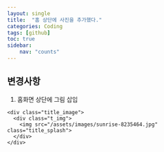 ```yaml
---
layout: single
title:  "홈 상단에 사진을 추가했다."
categories: Coding
tags: [github]
toc: true
sidebar:
    nav: "counts"
---
```


## 변경사항

1. 홈화면 상단에 그림 삽입<br>
```html:사진추가 
<div class="title_image">
  <div class="t_img">
    <img src="/assets/images/sunrise-8235464.jpg" class="title_splash">
  </div>
</div>
```
